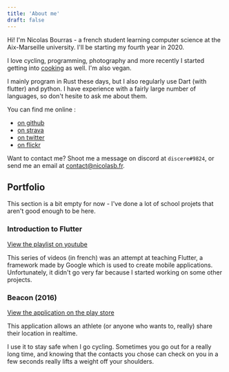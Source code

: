```yaml
---
title: 'About me'
draft: false
---
```


Hi! I'm Nicolas Bourras - a french student learning computer science at the Aix-Marseille university. I'll be starting my fourth year in 2020.

I love cycling, programming, photography and more recently I started getting into [cooking](/recipes) as well. I'm also vegan.

I mainly program in Rust these days, but I also regularly use Dart (with flutter) and python. I have experience with a fairly large number of languages, so don't hesite to ask me about them.

You can find me online :
 - [on github](https://github.com/vivescere)
 - [on strava](https://www.strava.com/athletes/17224744)
 - [on twitter](https://twitter.com/vivescere)
 - [on flickr](https://www.flickr.com/photos/148311248@N07/)

Want to contact me? Shoot me a message on discord at `discere#9824`, or send me an email at [contact@nicolasb.fr](mailto:perso@nicolasb.fr).

## Portfolio

This section is a bit empty for now - I've done a lot of school projets that aren't good enough to be here.

### Introduction to Flutter

[View the playlist on youtube](https://www.youtube.com/watch?v=524K0rNP6wc&list=PL-sAExtisOFBM8O9f6gCCBWq2ndJAmDuG)

This series of videos (in french) was an attempt at teaching Flutter, a framework made by Google which is used to create mobile applications. Unfortunately, it didn't go very far because I started working on some other projects.

### Beacon (2016)

[View the application on the play store](https://play.google.com/store/apps/details?id=com.vivescere.beacon)

This application allows an athlete (or anyone who wants to, really) share their location in realtime.

I use it to stay safe when I go cycling. Sometimes you go out for a really long time, and knowing that the contacts you chose can check on you in a few seconds really lifts a weight off your shoulders.

